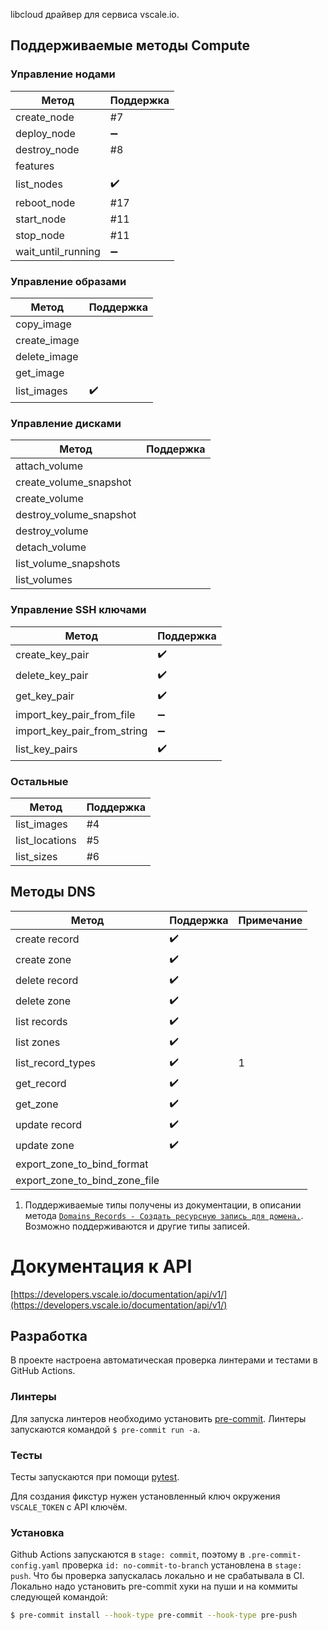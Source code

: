 libcloud драйвер для сервиса vscale.io.

## Поддерживаемые методы Compute

### Управление нодами

| Метод              | Поддержка          |
| ------------------ | ------------------ |
| create_node        | #7                 |
| deploy_node        | :heavy_minus_sign: |
| destroy_node       | #8                 |
| features           |                    |
| list_nodes         | :heavy_check_mark: |
| reboot_node        | #17                |
| start_node         | #11                |
| stop_node          | #11                |
| wait_until_running | :heavy_minus_sign: |

### Управление образами

| Метод        | Поддержка            |
| ------------ | -------------------- |
| copy_image   |                      |
| create_image |                      |
| delete_image |                      |
| get_image    |                      |
| list_images  | :heavy_check_mark:   |

### Управление дисками

| Метод                   | Поддержка |
| ----------------------- | --------- |
| attach_volume           |           |
| create_volume_snapshot  |           |
| create_volume           |           |
| destroy_volume_snapshot |           |
| destroy_volume          |           |
| detach_volume           |           |
| list_volume_snapshots   |           |
| list_volumes            |           |

### Управление SSH ключами

| Метод                       | Поддержка          |
| --------------------------- | ------------------ |
| create_key_pair             | :heavy_check_mark: |
| delete_key_pair             | :heavy_check_mark: |
| get_key_pair                | :heavy_check_mark: |
| import_key_pair_from_file   | :heavy_minus_sign: |
| import_key_pair_from_string | :heavy_minus_sign: |
| list_key_pairs              | :heavy_check_mark: |

### Остальные

| Метод          | Поддержка |
| -------------- | --------- |
| list_images    | #4        |
| list_locations | #5        |
| list_sizes     | #6        |

## Методы DNS

| Метод                         | Поддержка          | Примечание |
| ----------------------------- | ------------------ | ---------- |
| create record                 | :heavy_check_mark: |            |
| create zone                   | :heavy_check_mark: |            |
| delete record                 | :heavy_check_mark: |            |
| delete zone                   | :heavy_check_mark: |            |
| list records                  | :heavy_check_mark: |            |
| list zones                    | :heavy_check_mark: |            |
| list_record_types             | :heavy_check_mark: | 1          |
| get_record                    | :heavy_check_mark: |            |
| get_zone                      | :heavy_check_mark: |            |
| update record                 | :heavy_check_mark: |            |
| update zone                   | :heavy_check_mark: |            |
| export_zone_to_bind_format    |                    |            |
| export_zone_to_bind_zone_file |                    |            |

1. Поддерживаемые типы получены из документации, в описании метода [`Domains_Records - Создать ресурсную запись для домена.`](https://developers.vds.selectel.ru/documentation/api/v1/#api-Domains_Records-CreateDomainRecord). Возможно поддерживаются и другие типы записей.

# Документация к API

[https://developers.vscale.io/documentation/api/v1/](https://developers.vscale.io/documentation/api/v1/)

## Разработка

В проекте настроена автоматическая проверка линтерами и тестами в GitHub Actions.

### Линтеры

Для запуска линтеров необходимо установить [pre-commit](https://pre-commit.com/). Линтеры запускаются командой `$ pre-commit run -a`.

### Тесты

Тесты запускаются при помощи [pytest](https://pytest.org/).

Для создания фикстур нужен установленный ключ окружения `VSCALE_TOKEN` с API ключём.

### Установка

Github Actions запускаются в `stage: commit`, поэтому в `.pre-commit-config.yaml` проверка `id: no-commit-to-branch` установлена в `stage: push`. Что бы проверка запускалась локально и не срабатывала в CI. Локально надо установить pre-commit хуки на пуши и на коммиты следующей командой:

```bash
$ pre-commit install --hook-type pre-commit --hook-type pre-push
```
